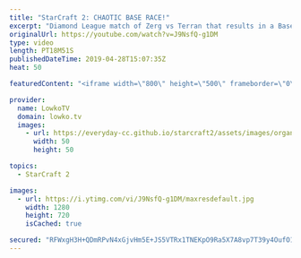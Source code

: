 ```yaml
---
title: "StarCraft 2: CHAOTIC BASE RACE!"
excerpt: "Diamond League match of Zerg vs Terran that results in a Base Race. Subscribe for more videos: http://lowko.tv/youtube More StarCraft 2 viewer games: https://youtu.be/rQMflTegTQ4  If you have an awesome replay of StarCraft 2 that you think is worth casting, you can send it to replays@lowko.tv.  Check"
originalUrl: https://youtube.com/watch?v=J9NsfQ-g1DM
type: video
length: PT18M51S
publishedDateTime: 2019-04-28T15:07:35Z
heat: 50

featuredContent: "<iframe width=\"800\" height=\"500\" frameborder=\"0\" src=\"https://www.youtube.com/embed/J9NsfQ-g1DM\" allow=\"accelerometer; autoplay; encrypted-media; gyroscope; picture-in-picture\" allowfullscreen></iframe>"

provider:
  name: LowkoTV
  domain: lowko.tv
  images:
    - url: https://everyday-cc.github.io/starcraft2/assets/images/organizations/lowko.tv-50x50.jpg
      width: 50
      height: 50

topics:
  - StarCraft 2

images:
  - url: https://i.ytimg.com/vi/J9NsfQ-g1DM/maxresdefault.jpg
    width: 1280
    height: 720
    isCached: true

secured: "RFWxgH3H+QDmRPvN4xGjvHm5E+JS5VTRx1TNEKpO9Ra5X7A8vp7T39y4OufO13Mgxh0YwJrgXik0TanZrIwEHiZMjUXZ+uptlbQtTt2x/ECYvV/KLEdgV0iVEwoKhNnl9RbfzX7dyy0xI2XM39IaxwKuLsfEQFPMFOAm9tZFv8LL1gK/eqSXNuEkjbWDyuskPzGWljlsJdnJhkfA/qZTx5hjwyE+CekhPbjWg05Q7ljnKUdDXT3tr1PPH2CvdB+xw9Sq7dSMemqbbpw0JFLdG3gYGbVezbs+vndITxQ5K3RF+BTcNJrRmKRTjZ6VxslFbykIriE+V78ZVsgpXSIVbprRUtEdZEpxeDfPa7usiXSDzNkBtPxmM1R9Km8x/dcCnPS5xr3B7g6nROy69xf1i3H5DhjfOIqLFqnVyHbcIQs=;p7dSVrxh5zT+3TkRfTCBoQ=="
---
```


